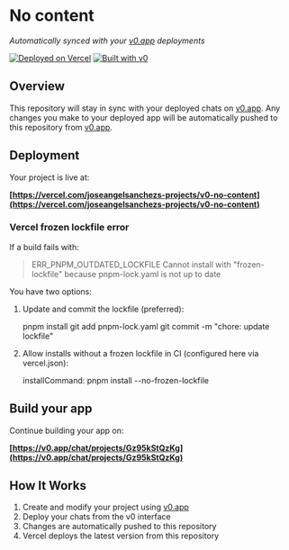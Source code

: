 # No content

*Automatically synced with your [v0.app](https://v0.app) deployments*

[![Deployed on Vercel](https://img.shields.io/badge/Deployed%20on-Vercel-black?style=for-the-badge&logo=vercel)](https://vercel.com/joseangelsanchezs-projects/v0-no-content)
[![Built with v0](https://img.shields.io/badge/Built%20with-v0.app-black?style=for-the-badge)](https://v0.app/chat/projects/Gz95kStQzKg)

## Overview

This repository will stay in sync with your deployed chats on [v0.app](https://v0.app).
Any changes you make to your deployed app will be automatically pushed to this repository from [v0.app](https://v0.app).

## Deployment

Your project is live at:

**[https://vercel.com/joseangelsanchezs-projects/v0-no-content](https://vercel.com/joseangelsanchezs-projects/v0-no-content)**

### Vercel frozen lockfile error

If a build fails with:

> ERR_PNPM_OUTDATED_LOCKFILE Cannot install with "frozen-lockfile" because pnpm-lock.yaml is not up to date

You have two options:

1) Update and commit the lockfile (preferred):

	pnpm install
	git add pnpm-lock.yaml
	git commit -m "chore: update lockfile"

2) Allow installs without a frozen lockfile in CI (configured here via vercel.json):

	installCommand: pnpm install --no-frozen-lockfile

## Build your app

Continue building your app on:

**[https://v0.app/chat/projects/Gz95kStQzKg](https://v0.app/chat/projects/Gz95kStQzKg)**

## How It Works

1. Create and modify your project using [v0.app](https://v0.app)
2. Deploy your chats from the v0 interface
3. Changes are automatically pushed to this repository
4. Vercel deploys the latest version from this repository
